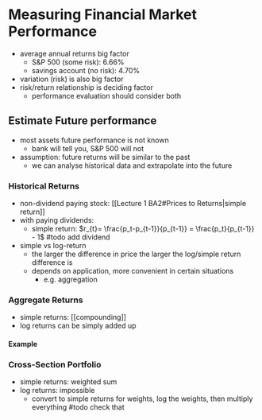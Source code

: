 # Measuring Financial Market Performance
- average annual returns big factor
	- S&P 500 (some risk): 6.66%
	- savings account (no risk): 4.70%
- variation (risk) is also big factor
- risk/return relationship is deciding factor
	- performance evaluation should consider both

## Estimate Future performance
- most assets future performance is not known
	- bank will tell you, S&P 500 will not
- assumption: future returns will be similar to the past
	- we can analyse historical data and extrapolate into the future

### Historical Returns
- non-dividend paying stock: [[Lecture 1 BA2#Prices to Returns|simple return]]
- with paying dividends:
	- simple return: $r_{t}= \frac{p_t-p_{t-1}}{p_{t-1}} = \frac{p_t}{p_{t-1}} - 1$ #todo add dividend
- simple vs log-return
	- the larger the difference in price the larger the log/simple return difference is
	- depends on application, more convenient in certain situations
		- e.g. aggregation

### Aggregate Returns
- simple returns: [[compounding]]
- log returns can be simply added up
#### Example


### Cross-Section Portfolio
- simple returns: weighted sum
- log returns: impossible
	- convert to simple returns for weights, log the weights, then multiply everything #todo check that

